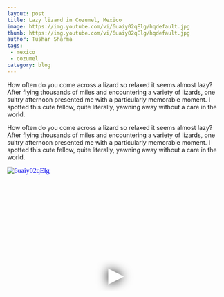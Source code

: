 ```yaml
---
layout: post
title: Lazy lizard in Cozumel, Mexico
image: https://img.youtube.com/vi/6uaiy02qElg/hqdefault.jpg
thumb: https://img.youtube.com/vi/6uaiy02qElg/hqdefault.jpg
author: Tushar Sharma
tags:
 - mexico
 - cozumel
category: blog
---
```


How often do you come across a lizard so relaxed it seems almost lazy? After flying thousands of miles and encountering a variety of lizards, one sultry afternoon presented me with a particularly memorable moment. I spotted this cute fellow, quite literally, yawning away without a care in the world.<!-- truncate_here -->

How often do you come across a lizard so relaxed it seems almost lazy? After flying thousands of miles and encountering a variety of lizards, one sultry afternoon presented me with a particularly memorable moment. I spotted this cute fellow, quite literally, yawning away without a care in the world.

<iframe
  style="position: relative;  width: 100%;" 
   height="500"
  src="https://www.youtube.com/embed/6uaiy02qElg?autoplay=1"
  srcdoc="<style>*{padding:0;margin:0;overflow:hidden}html,body{height:100%}img,span{position:absolute;width:100%;top:0;bottom:0;margin:auto}span{height:1.5em;text-align:center;font:48px/1.5 sans-serif;color:white;text-shadow:0 0 0.5em black}</style><a href=https://www.youtube.com/embed/6uaiy02qElg?autoplay=1><img src=https://img.youtube.com/vi/6uaiy02qElg/hqdefault.jpg alt='6uaiy02qElg'><span>▶</span></a>"
  frameborder="0"
  allow="accelerometer; autoplay; encrypted-media; gyroscope; picture-in-picture"
  allowfullscreen
  title="6uaiy02qElg"
></iframe><br>